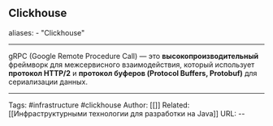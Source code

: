 ## Clickhouse
aliases: 
	- "Clickhouse"

---
gRPC (Google Remote Procedure Call) — это **высокопроизводительный** фреймворк для межсервисного взаимодействия, который использует **протокол HTTP/2** и **протокол буферов (Protocol Buffers, Protobuf)** для сериализации данных.



---
Tags: #infrastructure #сlickhouse
Author: [[]]
Related: [[Инфраструктурными технологии для разработки на Java]]
URL: -- 